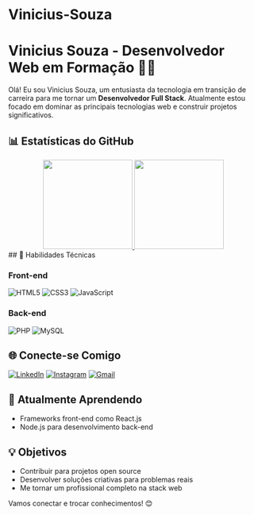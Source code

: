 # Vinicius-Souza
# Vinicius Souza - Desenvolvedor Web em Formação 👨‍💻

Olá! Eu sou Vinicius Souza, um entusiasta da tecnologia em transição de carreira para me tornar um **Desenvolvedor Full Stack**. Atualmente estou focado em dominar as principais tecnologias web e construir projetos significativos.
## 📊 Estatísticas do GitHub

<div align="center">
  <a href="https://github.com/Vinicius-Souza18">
    <img height="180em" src="https://github-readme-stats.vercel.app/api?username=Vinicius-Souza18&show_icons=true&theme=dark&include_all_commits=true&count_private=true"/>
    <img height="180em" src="https://github-readme-stats.vercel.app/api/top-langs/?username=Vinicius-Souza18&layout=compact&langs_count=7&theme=dark"/>
  </a>
</div>
## 🚀 Habilidades Técnicas

### Front-end
![HTML5](https://img.shields.io/badge/HTML5-E34F26?style=for-the-badge&logo=html5&logoColor=white)
![CSS3](https://img.shields.io/badge/CSS3-1572B6?style=for-the-badge&logo=css3&logoColor=white)
![JavaScript](https://img.shields.io/badge/JavaScript-F7DF1E?style=for-the-badge&logo=javascript&logoColor=black)

### Back-end
![PHP](https://img.shields.io/badge/PHP-777BB4?style=for-the-badge&logo=php&logoColor=white)
![MySQL](https://img.shields.io/badge/MySQL-005C84?style=for-the-badge&logo=mysql&logoColor=white)

## 🌐 Conecte-se Comigo

[![LinkedIn](https://img.shields.io/badge/LinkedIn-0077B5?style=for-the-badge&logo=linkedin&logoColor=white)](https://www.instagram.com/vinicius_souza366?igsh=MTVna2NpeXIyZWxjaw%3D%3D&utm_source=qr)
[![Instagram](https://img.shields.io/badge/Instagram-E4405F?style=for-the-badge&logo=instagram&logoColor=white)](https://www.instagram.com/vinicius_souza366?igsh=MTVna2NpeXIyZWxjaw%3D%3D&utm_source=qr)
[![Gmail](https://img.shields.io/badge/Gmail-D14836?style=for-the-badge&logo=gmail&logoColor=white)](mailto:ssvinnysouza@gmail.com)

## 🌱 Atualmente Aprendendo

- Frameworks front-end como React.js
- Node.js para desenvolvimento back-end


## 💡 Objetivos

- Contribuir para projetos open source
- Desenvolver soluções criativas para problemas reais
- Me tornar um profissional completo na stack web

Vamos conectar e trocar conhecimentos! 😊
